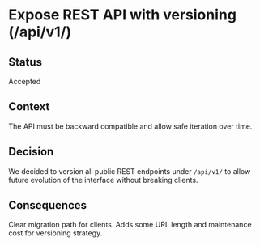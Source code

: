 # Expose REST API with versioning (/api/v1/)

## Status
Accepted

## Context
The API must be backward compatible and allow safe iteration over time.

## Decision
We decided to version all public REST endpoints under `/api/v1/` to allow future evolution of the interface without breaking clients.

## Consequences
Clear migration path for clients. Adds some URL length and maintenance cost for versioning strategy.

